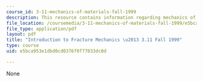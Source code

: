 ```yaml
---
course_id: 3-11-mechanics-of-materials-fall-1999
description: This resource contains information regarding mechanics of materials.
file_location: /coursemedia/3-11-mechanics-of-materials-fall-1999/e5bca953e1dbd0cd0376f0f77033dc0d_MIT3_11F99_frac.pdf
file_type: application/pdf
layout: pdf
title: "Introduction to Fracture Mechanics \u2013 3.11 Fall 1999"
type: course
uid: e5bca953e1dbd0cd0376f0f77033dc0d

---
```

None